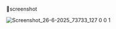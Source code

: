 📸screenshot


![Screenshot_26-6-2025_73733_127 0 0 1](https://github.com/user-attachments/assets/44de59d3-6a22-4628-a313-9e1214681cf6)




